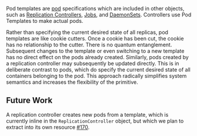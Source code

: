 ---
---
Pod templates are [pod](/docs/user-guide/pods.md) specifications which are included in other objects, such as
[Replication Controllers](/docs/user-guide/replication-controller/), [Jobs](/docs/user-guide/jobs/), and
[DaemonSets](/docs/admin/daemons.md).  Controllers use Pod Templates to make actual pods.

Rather than specifying the current desired state of all replicas, pod templates are like cookie cutters. Once a cookie has been cut, the cookie has no relationship to the cutter. There is no quantum entanglement. Subsequent changes to the template or even switching to a new template has no direct effect on the pods already created. Similarly, pods created by a replication controller may subsequently be updated directly. This is in deliberate contrast to pods, which do specify the current desired state of all containers belonging to the pod. This approach radically simplifies system semantics and increases the flexibility of the primitive.


## Future Work

A replication controller creates new pods from a template, which is currently inline in the `ReplicationController` object, but which we plan to extract into its own resource [#170](http://issue.k8s.io/170).
